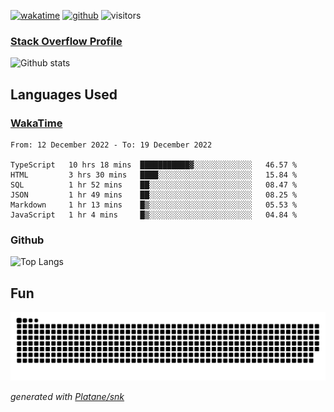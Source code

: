 [![wakatime](https://wakatime.com/badge/user/82c377cd-a54c-404c-b7df-177b313ca539.svg)](https://wakatime.com/@82c377cd-a54c-404c-b7df-177b313ca539)
[![github](https://img.shields.io/github/followers/xinthose?logo=github&style=plastic)](https://github.com/alanhamlett?tab=followers)
![visitors](https://visitor-badge.glitch.me/badge?page_id=xinthose&left_color=green&right_color=red)
### [Stack Overflow Profile](https://stackoverflow.com/users/4056146/xinthose)

![Github stats](https://github-readme-stats.vercel.app/api?username=xinthose&show_icons=true&theme=radical&count_private=true)

## Languages Used

### [WakaTime](https://wakatime.com/)
<!--START_SECTION:waka-->

```text
From: 12 December 2022 - To: 19 December 2022

TypeScript   10 hrs 18 mins  ███████████▓░░░░░░░░░░░░░   46.57 %
HTML         3 hrs 30 mins   ████░░░░░░░░░░░░░░░░░░░░░   15.84 %
SQL          1 hr 52 mins    ██░░░░░░░░░░░░░░░░░░░░░░░   08.47 %
JSON         1 hr 49 mins    ██░░░░░░░░░░░░░░░░░░░░░░░   08.25 %
Markdown     1 hr 13 mins    █▒░░░░░░░░░░░░░░░░░░░░░░░   05.53 %
JavaScript   1 hr 4 mins     █▒░░░░░░░░░░░░░░░░░░░░░░░   04.84 %
```

<!--END_SECTION:waka-->

### Github

![Top Langs](https://github-readme-stats.vercel.app/api/top-langs/?username=xinthose)

## Fun
![github contribution grid snake animation](https://raw.githubusercontent.com/xinthose/xinthose/output/github-contribution-grid-snake.svg)

_generated with [Platane/snk](https://github.com/Platane/snk)_
